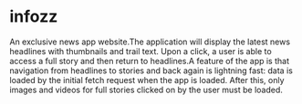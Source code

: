 # infozz
An exclusive news app website.The application will display the latest news headlines with thumbnails and trail text. Upon a click, a user is able to access a full story and then return to headlines.A feature of the app is that navigation from headlines to stories and back again is lightning fast: data is loaded by the initial fetch request when the app is loaded. After this, only images and videos for full stories clicked on by the user must be loaded.

